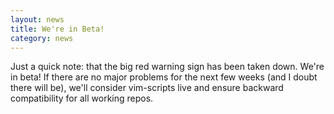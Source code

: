 ```yaml
---
layout: news
title: We're in Beta!
category: news
---
```


Just a quick note: that the big red warning sign has been taken down.
We're in beta!  If there are no major problems for the next few weeks
(and I doubt there will be), we'll consider vim-scripts live and
ensure backward compatibility for all working repos.
